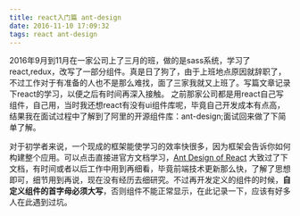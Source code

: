 ```yaml
---
title: react入门篇 ant-design
date: 2016-11-10 17:09:32
tags: react ant-design
---
```

   2016年9月到11月在一家公司上了三月的班，做的是sass系统，学习了react,redux，改写了一部分组件。真是日了狗了，由于上班地点原因就辞职了，不过工作对于有准备的人也不是那么难找，面了三家我就又上班了。写篇文章记录下react的学习，以便之后有时间再深入接触。
   之前那家公司都是用react自己写组件，自己用，当时我还想react有没有ui组件库呢，毕竟自己开发成本有点高，结果我在面试过程中了解到了阿里的开源组件库：ant-design;面试回来做了下简单了解。

   对于初学者来说，一个现成的框架能使学习的效率快很多，因为框架会告诉你如何构建整个应用。可以点击直接进官方文档学习，[Ant Design of React](https://ant.design/docs/react/introduce-cn)
   大致过了下文档，有时间或者以后工作中用到再细看，毕竟前端技术更新那么快，了解了思想即可，细节用到再说，现在没有经历去细研究。不过再开发定义的组件的时候，**自定义组件的首字母必须大写**，否则组件不能正常显示，在此记录一下，应该有好多人在此遇到过坑。